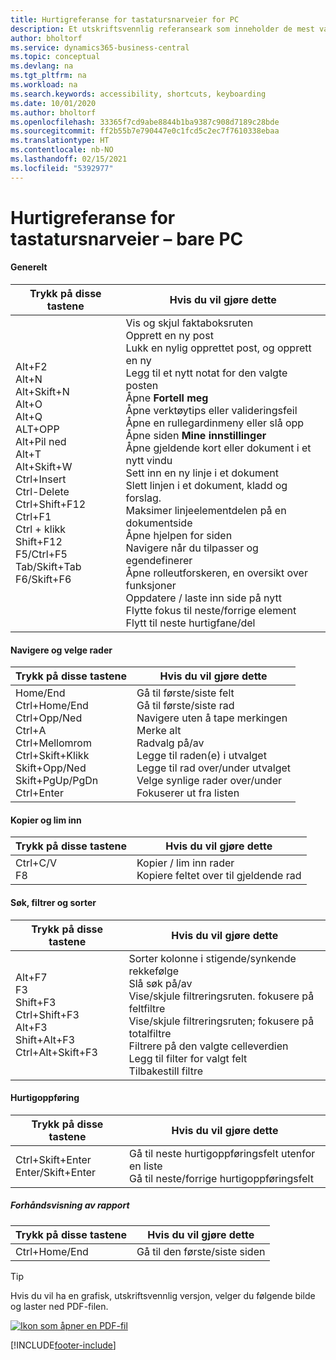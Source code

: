 ```yaml
---
title: Hurtigreferanse for tastatursnarveier for PC
description: Et utskriftsvennlig referanseark som inneholder de mest vanlige tastatursnarveiene for PC-brukere.
author: bholtorf
ms.service: dynamics365-business-central
ms.topic: conceptual
ms.devlang: na
ms.tgt_pltfrm: na
ms.workload: na
ms.search.keywords: accessibility, shortcuts, keyboarding
ms.date: 10/01/2020
ms.author: bholtorf
ms.openlocfilehash: 33365f7cd9abe8844b1ba9387c908d7189c28bde
ms.sourcegitcommit: ff2b55b7e790447e0c1fcd5c2ec7f7610338ebaa
ms.translationtype: HT
ms.contentlocale: nb-NO
ms.lasthandoff: 02/15/2021
ms.locfileid: "5392977"
---
```

# <a name="keyboard-quick-reference---pc-only"></a>Hurtigreferanse for tastatursnarveier – bare PC

#### <a name="general"></a>Generelt

|Trykk på disse tastene|Hvis du vil gjøre dette|  
|-|-|
|Alt+F2<br />Alt+N<br />Alt+Skift+N<br />Alt+O<br />Alt+Q<br />ALT+OPP<br />Alt+Pil ned<br />Alt+T<br />Alt+Skift+W<br />Ctrl+Insert<br />Ctrl-Delete<br />Ctrl+Shift+F12<br />Ctrl+F1<br />Ctrl + klikk<br />Shift+F12<br />F5/Ctrl+F5<br />Tab/Skift+Tab<br />F6/Skift+F6<br />|Vis og skjul faktaboksruten<br />Opprett en ny post<br />Lukk en nylig opprettet post, og opprett en ny<br />Legg til et nytt notat for den valgte posten<br />Åpne **Fortell meg**<br />Åpne verktøytips eller valideringsfeil<br />Åpne en rullegardinmeny eller slå opp<br />Åpne siden **Mine innstillinger**<br />Åpne gjeldende kort eller dokument i et nytt vindu<br />Sett inn en ny linje i et dokument<br />Slett linjen i et dokument, kladd og forslag.<br />Maksimer linjeelementdelen på en dokumentside<br />Åpne hjelpen for siden<br />Navigere når du tilpasser og egendefinerer<br />Åpne rolleutforskeren, en oversikt over funksjoner<br />Oppdatere / laste inn side på nytt<br />Flytte fokus til neste/forrige element<br />Flytt til neste hurtigfane/del|

#### <a name="navigate--select-rows"></a>Navigere og velge rader

|Trykk på disse tastene|Hvis du vil gjøre dette|
|-|-|
|Home/End<br />Ctrl+Home/End <br />Ctrl+Opp/Ned<br />Ctrl+A <br />Ctrl+Mellomrom<br />Ctrl+Skift+Klikk<br />Skift+Opp/Ned<br />Skift+PgUp/PgDn<br />Ctrl+Enter|Gå til første/siste felt<br />Gå til første/siste rad<br />Navigere uten å tape merkingen<br />Merke alt<br />Radvalg på/av<br /> Legge til raden(e) i utvalget<br />Legge til rad over/under utvalget<br />Velge synlige rader over/under <br />Fokuserer ut fra listen|

#### <a name="copy--paste"></a>Kopier og lim inn

|Trykk på disse tastene|Hvis du vil gjøre dette|
|-|-|
|Ctrl+C/V<br />F8|Kopier / lim inn rader<br />Kopiere feltet over til gjeldende rad|

#### <a name="search-filter--sort"></a>Søk, filtrer og sorter

|Trykk på disse tastene|Hvis du vil gjøre dette|
|-|-|
|Alt+F7<br />F3<br />Shift+F3<br />Ctrl+Shift+F3<br />Alt+F3<br />Shift+Alt+F3<br />Ctrl+Alt+Skift+F3|Sorter kolonne i stigende/synkende rekkefølge<br />Slå søk på/av<br />Vise/skjule filtreringsruten. fokusere på feltfiltre<br />Vise/skjule filtreringsruten; fokusere på totalfiltre<br />Filtrere på den valgte celleverdien<br />Legg til filter for valgt felt<br />Tilbakestill filtre|

#### <a name="quick-entry"></a>Hurtigoppføring

|Trykk på disse tastene|Hvis du vil gjøre dette|
|-|-|
|Ctrl+Skift+Enter<br />Enter/Skift+Enter|Gå til neste hurtigoppføringsfelt utenfor en liste<br />Gå til neste/forrige hurtigoppføringsfelt|

##### <a name="report-preview"></a>Forhåndsvisning av rapport

|Trykk på disse tastene|Hvis du vil gjøre dette|
|-|-|
|Ctrl+Home/End|Gå til den første/siste siden|

> [!TIP]
> Hvis du vil ha en grafisk, utskriftsvennlig versjon, velger du følgende bilde og laster ned PDF-filen.
>
> [![Ikon som åpner en PDF-fil](media/keyboard_shortcut_inline.png)](media/keyboard_shortcuts.pdf)


[!INCLUDE[footer-include](includes/footer-banner.md)]